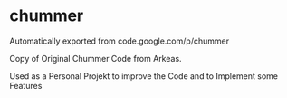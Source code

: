# chummer
Automatically exported from code.google.com/p/chummer


Copy of Original Chummer Code from Arkeas.

Used as a Personal Projekt to improve the Code and to Implement some Features
